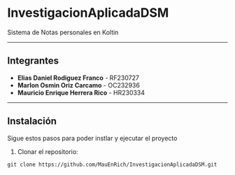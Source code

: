 # InvestigacionAplicadaDSM

Sistema de Notas personales en Koltin

---

## Integrantes

- **Elias Daniel Rodiguez Franco** - RF230727
- **Marlon Osmin Oriz Carcamo** - OC232936
- **Mauricio Enrique Herrera Rico** - HR230334
---

## Instalación

Sigue estos pasos para poder instlar y ejecutar el proyecto

1. Clonar el repositorio:

``git clone https://github.com/MauEnRich/InvestigacionAplicadaDSM.git``


